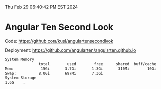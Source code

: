 Thu Feb 29 06:40:42 PM EST 2024

# Angular Ten Second Look

Code: https://github.com/kusl/angulartensecondlook

Deployment: https://github.com/angularten/angularten.github.io

```bash
System Memory
               total        used        free      shared  buff/cache   available
Mem:            15Gi       3.7Gi       1.3Gi       310Mi        10Gi        11Gi
Swap:          8.0Gi       697Mi       7.3Gi
System Storage
1.6G	.
